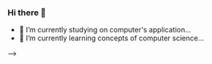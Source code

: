 ### Hi there 👋

- 🔭 I’m currently studying on computer's application...
- 🌱 I’m currently learning concepts of computer science...

-->
